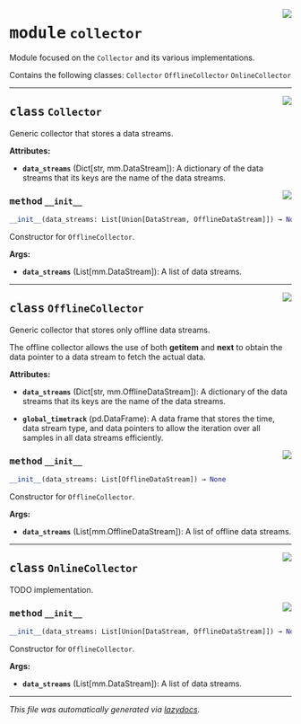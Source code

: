 <!-- markdownlint-disable -->

<a href="https://github.com/edavalosanaya/PyMMDT/blob/main/mm/collector.py#L0"><img align="right" style="float:right;" src="https://img.shields.io/badge/-source-cccccc?style=flat-square"></a>

# <kbd>module</kbd> `collector`
Module focused on the ``Collector`` and its various implementations. 

Contains the following classes:  ``Collector``  ``OfflineCollector``  ``OnlineCollector`` 



---

<a href="https://github.com/edavalosanaya/PyMMDT/blob/main/mm/collector.py#L27"><img align="right" style="float:right;" src="https://img.shields.io/badge/-source-cccccc?style=flat-square"></a>

## <kbd>class</kbd> `Collector`
Generic collector that stores a data streams. 



**Attributes:**
 
 - <b>`data_streams`</b> (Dict[str, mm.DataStream]):  A dictionary of the  data streams that its keys are the name of the data streams. 

<a href="https://github.com/edavalosanaya/PyMMDT/blob/main/mm/collector.py#L35"><img align="right" style="float:right;" src="https://img.shields.io/badge/-source-cccccc?style=flat-square"></a>

### <kbd>method</kbd> `__init__`

```python
__init__(data_streams: List[Union[DataStream, OfflineDataStream]]) → None
```

Constructor for ``OfflineCollector``. 



**Args:**
 
 - <b>`data_streams`</b> (List[mm.DataStream]):  A list of data streams. 





---

<a href="https://github.com/edavalosanaya/PyMMDT/blob/main/mm/collector.py#L44"><img align="right" style="float:right;" src="https://img.shields.io/badge/-source-cccccc?style=flat-square"></a>

## <kbd>class</kbd> `OfflineCollector`
Generic collector that stores only offline data streams. 

The offline collector allows the use of both __getitem__ and __next__ to obtain the data pointer to a data stream to fetch the actual data. 



**Attributes:**
 
 - <b>`data_streams`</b> (Dict[str, mm.OfflineDataStream]):  A dictionary of the  data streams that its keys are the name of the data streams. 


 - <b>`global_timetrack`</b> (pd.DataFrame):  A data frame that stores the time, data stream type, and data pointers to allow the iteration over all samples in all data streams efficiently. 

<a href="https://github.com/edavalosanaya/PyMMDT/blob/main/mm/collector.py#L60"><img align="right" style="float:right;" src="https://img.shields.io/badge/-source-cccccc?style=flat-square"></a>

### <kbd>method</kbd> `__init__`

```python
__init__(data_streams: List[OfflineDataStream]) → None
```

Constructor for ``OfflineCollector``. 



**Args:**
 
 - <b>`data_streams`</b> (List[mm.OfflineDataStream]):  A list of offline data streams. 





---

<a href="https://github.com/edavalosanaya/PyMMDT/blob/main/mm/collector.py#L138"><img align="right" style="float:right;" src="https://img.shields.io/badge/-source-cccccc?style=flat-square"></a>

## <kbd>class</kbd> `OnlineCollector`
TODO implementation. 

<a href="https://github.com/edavalosanaya/PyMMDT/blob/main/mm/collector.py#L35"><img align="right" style="float:right;" src="https://img.shields.io/badge/-source-cccccc?style=flat-square"></a>

### <kbd>method</kbd> `__init__`

```python
__init__(data_streams: List[Union[DataStream, OfflineDataStream]]) → None
```

Constructor for ``OfflineCollector``. 



**Args:**
 
 - <b>`data_streams`</b> (List[mm.DataStream]):  A list of data streams. 







---

_This file was automatically generated via [lazydocs](https://github.com/ml-tooling/lazydocs)._
